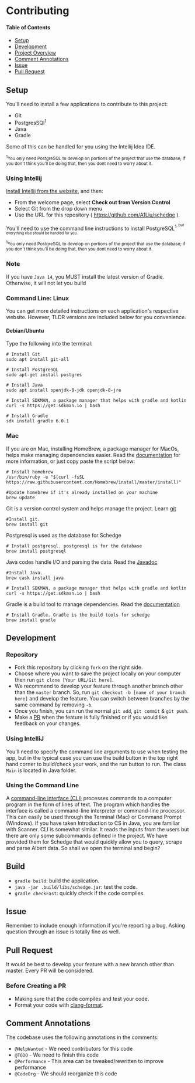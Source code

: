 # Contributing

#### Table of Contents
- [Setup](#user-content-setup)
- [Development](#user-content-development)
- [Project Overview](#user-content-project-overview)
- [Comment Annotations](#user-content-comment-annotations)
- [Issue](#user-content-issue)
- [Pull Request](#user-content-pull-request)

## Setup
You'll need to install a few applications to contribute to this project:

- Git
- PostgresSQl<sup>1</sup>
- Java
- Gradle

Some of this can be handled for you using the Intellij Idea IDE.

<small><sup>1</sup>You only need PostgreSQL to develop on portions of the project
that use the database; if you don't think you'll be doing that, then you dont need
to worry about it.</small>

<!-- @HelpWanted More detailed explanation of what to do for Intellij -->
### Using Intellij
[Install Intellij from the website][intellij-download], and then:
- From the welcome page, select **Check out from Version Control**
- Select Git from the drop down menu
- Use the URL for this repository ( https://github.com/A1Liu/schedge ).

You'll need to use the command line instructions to install PostgreSQL<sup>1<sup>,
but everything else should be handled for you.

[intellij-download]: https://www.jetbrains.com/idea/download/index.html

<small><sup>1</sup>You only need PostgreSQL to develop on portions of the project
that use the database; if you don't think you'll be doing that, then you dont need
to worry about it.</small>

### Note 
If you have `Java 14`, you MUST install the latest version of Gradle. Otherwise, 
it will not let you build

<!-- @HelpWanted Add command line installation instructions for more OSes -->
### Command Line: Linux
You can get more detailed instructions on each application's respective website.
However, TLDR versions are included below for you convenience.

#### Debian/Ubuntu
Type the following into the terminal:

```shell script
# Install Git
sudo apt install git-all

# Install PostgreSQL
sudo apt-get install postgres

# Install Java
sudo apt install openjdk-8-jdk openjdk-8-jre

# Install SDKMAN, a package manager that helps with gradle and kotlin
curl -s https://get.sdkman.io | bash

# Install Gradle
sdk install gradle 6.0.1
```

### Mac
If you are on Mac, installing HomeBrew, a package manager for MacOs, helps make
managing dependencies easier. Read the [documentation](https://docs.brew.sh/)
for more information, or just copy paste the script below:

```shell script
# Install homebrew
/usr/bin/ruby -e "$(curl -fsSL https://raw.githubusercontent.com/Homebrew/install/master/install)"

#Update homebrew if it's already installed on your machine
brew update
```

Git is a version control system and helps manage the project. Learn
[git](https://www.tutorialspoint.com/git/index.htm)

```shell script
#Install git.
brew install git 
```

Postgresql is used as the database for Schedge

```shell script
# Install postgresql. postgresql is for the database
brew install postgresql
```

Java codes handle I/O and parsing the data. Read the
[Javadoc](https://docs.oracle.com/javase/7/docs/api/)

```shell script
#Install Java.
brew cask install java
```
```shell script
# Install SDKMAN, a package manager that helps with gradle and kotlin
curl -s https://get.sdkman.io | bash
```
Gradle is a build tool to manage dependencies. Read the [documentation](https://docs.gradle.org/current/userguide/what_is_gradle.html)
```shell script
# Install Gradle. Gradle is the build tools for schedge
brew install gradle
```

## Development

### Repository
- Fork this repository by clicking `fork` on the right side.
- Choose where you want to save the project locally on your computer then run
  `git clone [Your URL/Git here]`.
- We recommend to develop your feature through another branch other than the
  `master` branch. So, run `git checkout -b [name of your branch here]` and develop
  the feature. You can switch between branches by the same command by removing `-b`.
- Once you finish, you can run the normal `git add`, `git commit` & `git push`.
- Make a [PR](#user-content-pull-request) when the feature is fully finished or
  if you would like feedback on your changes.

<!-- @HelpWanted Make this more detailed -->
### Using IntelliJ
You'll need to specify the command line arguments to use when testing the app, but
in the typical case you can use the build button in the top right hand corner to
build/check your work, and the run button to run. The class `Main` is located in
Java folder.

### Using the Command Line
A [command-line interface (CLI)](https://en.wikipedia.org/wiki/Command-line_interface)
processes commands to a computer program in the form of lines of text. The program
which handles the interface is called a command-line interpreter or command-line
processor. This can easily be used through the Terminal (Mac) or Command Prompt
(Windows).  If you have taken Introduction to CS in Java, you are familiar with Scanner.
CLI is somewhat similar. It reads the inputs from the users but there are only some
subcommands defined in the project. We have provided them for Schedge that would quickly
allow you to query, scrape and parse Albert data. So shall we open the terminal and begin?

## Build
- `gradle build`: build the application.
- `java -jar .build/libs/schedge.jar`: test the code.
- `gradle checkFast`: quickly check if the code compiles.

## Issue
Remember to include enough information if you're reporting a bug.
Asking question through an issue is totally fine as well.

## Pull Request
It would be best to develop your feature with a new branch other than master.
Every PR will be considered.

### Before Creating a PR
- Making sure that the code compiles and test your code.
- Format your code with [clang-format](https://github.com/mprobst/ClangFormatIJ/).

## Comment Annotations
The codebase uses the following annotations in the comments:

- `@HelpWanted` - We need contributors for this code
- `@TODO` - We need to finish this code
- `@Performance` - This area can be tweaked/rewritten to improve performance
- `@CodeOrg` - We should reorganize this code

